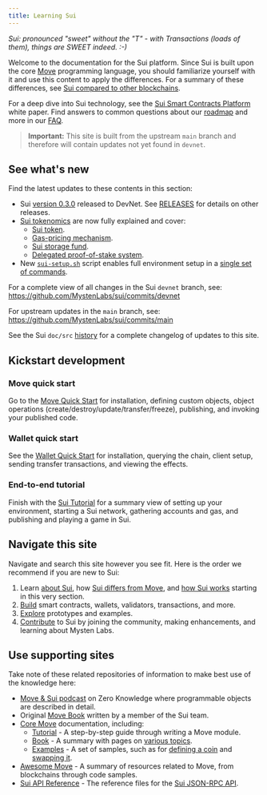 ```yaml
---
title: Learning Sui
---
```


*Sui: pronounced "sweet" without the "T" - with Transactions (loads of them), things are SWEET indeed. :-)*

Welcome to the documentation for the Sui platform. Since Sui is built upon the core [Move](https://github.com/MystenLabs/awesome-move)
programming language, you should familiarize yourself with it and use this content to apply the differences. For a summary of these differences, see
[Sui compared to other blockchains](../learn/sui-compared.md).

For a deep dive into Sui technology, see the [Sui Smart Contracts Platform](https://github.com/MystenLabs/sui/blob/main/doc/paper/sui.pdf) white paper. Find answers to common questions about our [roadmap](https://github.com/MystenLabs/sui/blob/main/ROADMAP.md) and more in our [FAQ](../contribute/faq.md).

> **Important:** This site is built from the upstream `main` branch and therefore will contain updates not yet found in `devnet`.

## See what's new

Find the latest updates to these contents in this section:

* Sui [version 0.3.0](https://github.com/MystenLabs/sui/releases/tag/devnet-0.3.0-rc) released to DevNet. See [RELEASES](https://github.com/MystenLabs/sui/blob/main/RELEASES.md) for details on other releases.
* [Sui tokenomics](../learn/tokenomics/index.md) are now fully explained and cover:
  * [Sui token](../learn/tokenomics/sui-token.md).
  * [Gas-pricing mechanism](../learn/tokenomics/gas-pricing.md).
  * [Sui storage fund](../learn/tokenomics/storage-fund.md).
  * [Delegated proof-of-stake system](../learn/tokenomics/proof-of-stake.md).
* New [`sui-setup.sh`](https://github.com/MystenLabs/sui/blob/main/doc/utils/sui-setup.sh) script enables full environment setup in a [single set of commands](../build/install.md).

For a complete view of all changes in the Sui `devnet` branch, see:
https://github.com/MystenLabs/sui/commits/devnet

For upstream updates in the `main` branch, see:
https://github.com/MystenLabs/sui/commits/main

See the Sui `doc/src` [history](https://github.com/MystenLabs/sui/commits/main/doc/src) for a complete changelog of updates to this site. 

## Kickstart development

### Move quick start
Go to the [Move Quick Start](../build/move.md) for installation, defining custom objects, object operations (create/destroy/update/transfer/freeze), publishing, and invoking your published code.

### Wallet quick start
See the [Wallet Quick Start](../build/wallet.md) for installation, querying the chain, client setup, sending transfer transactions, and viewing the effects.

### End-to-end tutorial
Finish with the [Sui Tutorial](../explore/tutorials.md) for a summary view of setting up your environment, starting a Sui network, gathering accounts and gas, and publishing and playing a game in Sui.

## Navigate this site

Navigate and search this site however you see fit. Here is the order we recommend if you are new to Sui:

1. Learn [about Sui](../learn/about-sui.md), how [Sui differs from Move](../learn/why-move.md), and [how Sui works](../learn/how-sui-works.md) starting in this very section.
1. [Build](../build/index.md) smart contracts, wallets, validators, transactions, and more.
1. [Explore](../explore/index.md) prototypes and examples.
1. [Contribute](../contribute/index.md) to Sui by joining the community, making enhancements, and learning about Mysten Labs.

## Use supporting sites

Take note of these related repositories of information to make best use of the knowledge here:

* [Move & Sui podcast](https://zeroknowledge.fm/228-2/) on Zero Knowledge where programmable objects are described in detail.
* Original [Move Book](https://move-book.com/index.html) written by a member of the Sui team.
* [Core Move](https://github.com/move-language/move/tree/main/language/documentation) documentation, including:
  * [Tutorial](https://github.com/move-language/move/blob/main/language/documentation/tutorial/README.md) - A step-by-step guide through writing a Move module.
  * [Book](https://github.com/move-language/move/blob/main/language/documentation/book/src/introduction.md) - A summary with pages on [various topics](https://github.com/move-language/move/tree/main/language/documentation/book/src).
  * [Examples](https://github.com/move-language/move/tree/main/language/documentation/examples/experimental) - A set of samples, such as for [defining a coin](https://github.com/move-language/move/tree/main/language/documentation/examples/experimental/basic-coin) and [swapping it](https://github.com/move-language/move/tree/main/language/documentation/examples/experimental/coin-swap).
* [Awesome Move](https://github.com/MystenLabs/awesome-move/blob/main/README.md) - A summary of resources related to Move, from blockchains through code samples.
* [Sui API Reference](https://playground.open-rpc.org/?uiSchema%5BappBar%5D%5Bui:splitView%5D=false&schemaUrl=https://raw.githubusercontent.com/MystenLabs/sui/main/sui/open_rpc/spec/openrpc.json&uiSchema%5BappBar%5D%5Bui:input%5D=false) - The reference files for the [Sui JSON-RPC API](../build/json-rpc.md).
